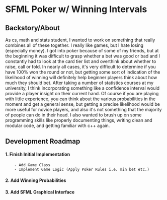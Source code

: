 # SFML Poker w/ Winning Intervals
## Backstory/About
As cs, math and stats student, I wanted to work on something that really combines all of these together.
I really like games, but I hate losing (especially money). I got into poker because of some of my friends,
but at the beginning it was difficult to grasp whether a bet was good or bad and I constantly had to look at the card 
tier list and overthink about whether to raise, call or fold. In nearly all cases, it's very
difficult to determine if you have 100% won the round or not, but getting some sort of indication of the likelihood
of winning will definitely help beginner players think about how much they should bet. After taking a number of
statistics courses at my university, I think incorporating something like a confidence interval would provide a 
player insight on their current hand. Of course if you are playing with little experience, you can think about
the various probabilities in the moment and get a general sense, but getting a precise likelihood would be more
useful for novice players, and also it's not something that the majority of people can do in their head. I also 
wanted to brush up on some programming skills like properly documenting things, writing clean and modular code, and
getting familiar with c++ again.

## Development Roadmap
#### 1. Finish Initial Implementation
        - Add Game Class
        - Implement Game Logic (Apply Poker Rules i.e. min bet etc.)
#### 2. Add Winning Probabilities
#### 3. Add SFML Graphical Interface
